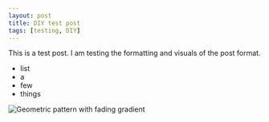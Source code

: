 ```yaml
---
layout: post
title: DIY test post
tags: [testing, DIY]
---
```

This is a test post. I am testing the formatting and visuals of the post format.

* list
* a
* few
* things

![Geometric pattern with fading gradient](https://emcauliffe.ca/img/profile.jpg)
